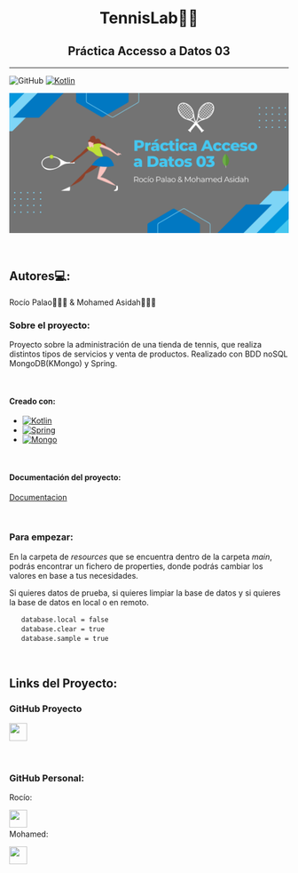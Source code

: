 <h1 align="center">TennisLab🎾🎾</h1>
<h2 align="center">Práctica Accesso a Datos 03</h2>

----
![GitHub](https://img.shields.io/github/last-commit)
[![Kotlin](https://img.shields.io/badge/Code-Kotlin-blueviolet)](https://kotlinlang.org/)

<p  align="center" ><img src="./img/AD03.png" width="900px"></p>

<br>

## Autores💻:
Rocío Palao🙋🏻‍♀️ & Mohamed Asidah🙋🏽‍♂️

### Sobre el proyecto:
Proyecto sobre la administración de una tienda de tennis, que realiza distintos tipos de servicios y venta de productos.
Realizado con BDD noSQL MongoDB(KMongo) y Spring.

<br>

#### Creado con:
* [![Kotlin][Kotlin]][Kotlin-url]
* [![Spring][Spring]][Spring-url]
* [![Mongo][Mongo]][Mongo-url]

<br>

#### Documentación del proyecto:
[Documentacion](https://github.com/loopedmoha/Practica03-AD/blob/main/documentación/TennisLab%202.pdf)

<br>

### Para empezar:
En la carpeta de *resources* que se encuentra dentro de la carpeta *main*, podrás encontrar un fichero de properties, donde podrás cambiar los valores en base a tus necesidades.

Si quieres datos de prueba, si quieres limpiar la base de datos y si quieres la base de datos en local o en remoto.
```sh
   database.local = false 
   database.clear = true
   database.sample = true
   ```

<br>

## Links del Proyecto:
### GitHub Proyecto
<a href="https://github.com/Rochiio/Practica03-AD" target="_blank" rel="noreferrer"><img src="https://raw.githubusercontent.com/danielcranney/readme-generator/main/public/icons/socials/github.svg" width="32" height="32" /></a>

<br>


### GitHub Personal:
Rocío:<p align="left"> <a href="https://www.github.com/Rochiio" target="_blank" rel="noreferrer"><img src="https://raw.githubusercontent.com/danielcranney/readme-generator/main/public/icons/socials/github.svg" width="32" height="32" /></a>
<br>
Mohamed:<p align="left"> <a href="https://www.github.com/loopedmoha" target="_blank" rel="noreferrer"><img src="https://raw.githubusercontent.com/danielcranney/readme-generator/main/public/icons/socials/github.svg" width="32" height="32" /></a></p>



<!-- MARKDOWN LINKS & IMAGES -->
<!-- https://www.markdownguide.org/basic-syntax/#reference-style-links -->
[Kotlin]: https://img.shields.io/badge/kotlin-purple?style=for-the-badge&logo=kotlin&logoColor=white
[Kotlin-url]: https://kotlinlang.org/
[Spring]: https://img.shields.io/badge/spring-lightgreen?style=for-the-badge&logo=spring&logoColor=white
[Spring-url]: https://spring.io/
[Mongo]: https://img.shields.io/badge/mongodb-green?style=for-the-badge&logo=mongodb&logoColor=white
[Mongo-url]: https://www.mongodb.com/
